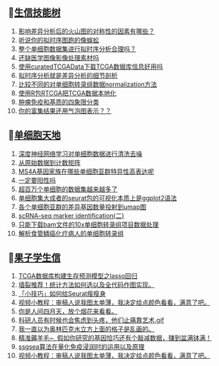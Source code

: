 ## 📝[生信技能树](https://github.com/ixxmu/mp_duty/issues?q=label%3A%E7%94%9F%E4%BF%A1%E6%8A%80%E8%83%BD%E6%A0%91+is%3Aclosed)
<!-- 1issueTable -->

1. [影响差异分析后的火山图的对称性的因素有哪些？](https://github.com/ixxmu/mp_duty/issues/2481) 
2. [听说你的拟时序图跑的像蜈蚣](https://github.com/ixxmu/mp_duty/issues/2480) 
3. [整个单细胞数据集进行拟时序分析合理吗？](https://github.com/ixxmu/mp_duty/issues/2479) 
4. [还缺医学图像影像处理素材吗](https://github.com/ixxmu/mp_duty/issues/2474) 
5. [使用curatedTCGAData下载TCGA数据库信息好用吗](https://github.com/ixxmu/mp_duty/issues/2467) 
6. [拟时序分析就是差异分析的细节剖析](https://github.com/ixxmu/mp_duty/issues/2460) 
7. [比较不同的对单细胞转录组数据normalization方法](https://github.com/ixxmu/mp_duty/issues/2459) 
8. [使用R包RTCGA把TCGA数据本地化](https://github.com/ixxmu/mp_duty/issues/2436) 
9. [肿瘤免疫和基质的四象限分类](https://github.com/ixxmu/mp_duty/issues/2435) 
10. [你的富集结果还用气泡图表示？？](https://github.com/ixxmu/mp_duty/issues/2424) 
<!-- 1issueTable -->
## 📝[单细胞天地](https://github.com/ixxmu/mp_duty/issues?q=label%3A%E5%8D%95%E7%BB%86%E8%83%9E%E5%A4%A9%E5%9C%B0+is%3Aclosed)
<!-- 2issueTable -->

1. [深度神经网络学习对单细胞数据进行清洗去噪](https://github.com/ixxmu/mp_duty/issues/2484) 
2. [从原始数据到计数矩阵](https://github.com/ixxmu/mp_duty/issues/2472) 
3. [MS4A基因家族在哪些单细胞亚群特异性高表达呢](https://github.com/ixxmu/mp_duty/issues/2462) 
4. [一定要阳性吗](https://github.com/ixxmu/mp_duty/issues/2353) 
5. [超百万个单细胞的数据集越来越多了](https://github.com/ixxmu/mp_duty/issues/2327) 
6. [单细胞集大成者的seurat包的可视化本质上是ggplot2语法](https://github.com/ixxmu/mp_duty/issues/2311) 
7. [各个单细胞亚群的差异基因数量投射到umap图](https://github.com/ixxmu/mp_duty/issues/2308) 
8. [scRNA-seq marker identification(二)](https://github.com/ixxmu/mp_duty/issues/2303) 
9. [只能下载bam文件的10x单细胞转录组项目数据处理](https://github.com/ixxmu/mp_duty/issues/2279) 
10. [解析食管鳞癌化疗病人的单细胞转录组](https://github.com/ixxmu/mp_duty/issues/2203) 
<!-- 2issueTable -->

## 📝[果子学生信](https://github.com/ixxmu/mp_duty/issues?q=label%3A%E6%9E%9C%E5%AD%90%E5%AD%A6%E7%94%9F%E4%BF%A1+is%3Aclosed)
<!-- 3issueTable -->

1. [TCGA数据库构建生存预测模型之lasso回归](https://github.com/ixxmu/mp_duty/issues/2473) 
2. [墙裂推荐！统计方法如何选以及全代码作图实现。](https://github.com/ixxmu/mp_duty/issues/2465) 
3. [「小技巧」如何给Seurat瘦瘦身](https://github.com/ixxmu/mp_duty/issues/2419) 
4. [视频小教程：审稿人说我图太单薄，我决定给点颜色看看，满意了吧。](https://github.com/ixxmu/mp_duty/issues/2350) 
5. [你是人间四月天，放个烟花来看看。](https://github.com/ixxmu/mp_duty/issues/2291) 
6. [科研人员有时候也会焦虑到头疼，他们止痛靠艺术.gif](https://github.com/ixxmu/mp_duty/issues/2290) 
7. [我一直以为奥林匹克水立方上面的格子是乱画的。](https://github.com/ixxmu/mp_duty/issues/2289) 
8. [精准薅羊毛~, 假如你研究的基因恰巧还有个敲减数据，赚到盆满钵满！](https://github.com/ixxmu/mp_duty/issues/2265) 
9. [ssgsea算法在量化免疫浸润时的运用以及原理](https://github.com/ixxmu/mp_duty/issues/2264) 
10. [视频小教程：审稿人说我图太单薄，我决定给点颜色看看，满意了吧。](https://github.com/ixxmu/mp_duty/issues/2249) 
<!-- 3issueTable -->
